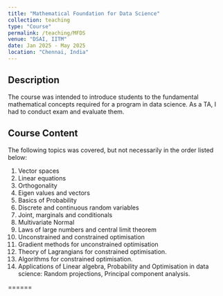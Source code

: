 ```yaml
---
title: "Mathematical Foundation for Data Science"
collection: teaching
type: "Course"
permalink: /teaching/MFDS
venue: "DSAI, IITM"
date: Jan 2025 - May 2025
location: "Chennai, India"
---
```


## Description
The course was intended to introduce students to the fundamental mathematical concepts required for a program in data science. As a TA, I had to conduct exam and evaluate them.

## Course Content
The following topics was covered, but not
necessarily in the order listed below:
1. Vector spaces
2. Linear equations
3. Orthogonality
4. Eigen values and vectors
5. Basics of Probability
6. Discrete and continuous random variables
7. Joint, marginals and conditionals
8. Multivariate Normal
9. Laws of large numbers and central limit theorem
10. Unconstrained and constrained optimisation
11. Gradient methods for unconstrained optimisation
12. Theory of Lagrangians for constrained optimisation.
13. Algorithms for constrained optimisation.
14. Applications of Linear algebra, Probability and Optimisation in data science: Random projections, Principal component analysis.

======